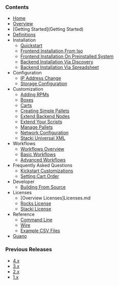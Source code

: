 ### Contents

* [Home](Home)
* [Overview](Overview)
* [Getting Started](Getting Started)
* [Definitions](Terms)
* Installation
  * [Quickstart](Quickstart)
  * [Frontend Installation From Iso](Frontend-Installation-From-Iso)
  * [Frontend Installation On Preinstalled System](Frontend-Installation-On-Preinstalled-System)
  * [Backend Installation Via Discovery](Backend-Installation-Via-Discovery)
  * [Backend Installation Via Spreadsheet](Backend-Installation-Via-Spreadsheet)
* Configuration
  * [IP Address Change](IP-Address-Change)
  * [Storage Configuration](Storage-Configuration)
* Customization
  * [Adding RPMs](Adding-RPMs)
  * [Boxes](Boxes)
  * [Carts](Carts)
  * [Creating Simple Pallets](Creating-Simple-Pallets)
  * [Extend Backend Nodes](Extend-Backend-Nodes)
  * [Extend Your Scripts](Extend-Your-Scripts)
  * [Manage Pallets](Manage-Pallets)
  * [Network Configuration](Network-Configuration)
  * [Stacki Universal XML](Stacki-Universal-XML)
* Workflows
  * [Workflows Overview](Workflows-Overview)
  * [Basic Workflows](Basic-Workflows)
  * [Advanced Workflows](Advanced-Workflows)
* Frequently Asked Questions
  * [Kickstart Customizations](Kickstart-Customizations)
  * [Setting Cart Order](Setting-Cart-Order)
* Developer
  * [Building From Source](Building-From-Source)
* Licenses
  * [Overview Licenses]Licenses.md
  * [Rocks License](Rocks-License)
  * [Stacki License](Stacki-License)
* Reference
  * [Command Line](stacki-CLI-documentation)
  * [Wire](Wire-Reference)
  * [Example CSV Files](Example-CSV-Files)
* [Guano](Guano)

### Previous Releases

* [4.x](https://github.com/Teradata/stacki-documentation-4.x/wiki)
* [3.x](https://github.com/Teradata/stacki-documentation-3.x/wiki)
* [2.x](https://github.com/Teradata/stacki-documentation-2.x/wiki)
* [1.x](https://github.com/Teradata/stacki-documentation-1.x/wiki)

